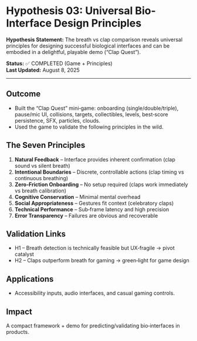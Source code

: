 # Hypothesis 03: Universal Bio-Interface Design Principles

**Hypothesis Statement:** The breath vs clap comparison reveals universal principles for designing successful biological interfaces and can be embodied in a delightful, playable demo (“Clap Quest”).

**Status:** ✅ COMPLETED (Game + Principles)  
**Last Updated:** August 8, 2025

---

## Outcome
- Built the “Clap Quest” mini‑game: onboarding (single/double/triple), pause/mic UI, collisions, targets, collectibles, levels, best‑score persistence, SFX, particles, clouds.
- Used the game to validate the following principles in the wild.

## The Seven Principles
1. **Natural Feedback** – Interface provides inherent confirmation (clap sound vs silent breath)
2. **Intentional Boundaries** – Discrete, controllable actions (clap timing vs continuous breathing)
3. **Zero‑Friction Onboarding** – No setup required (claps work immediately vs breath calibration)
4. **Cognitive Conservation** – Minimal mental overhead
5. **Social Appropriateness** – Gestures fit context (celebratory claps)
6. **Technical Performance** – Sub‑frame latency and high precision
7. **Error Transparency** – Failures are obvious and recoverable

## Validation Links
- H1 – Breath detection is technically feasible but UX‑fragile → pivot catalyst
- H2 – Claps outperform breath for gaming → green‑light for game design

## Applications
- Accessibility inputs, audio interfaces, and casual gaming controls.

## Impact
A compact framework + demo for predicting/validating bio‑interfaces in products.